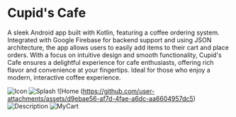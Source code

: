 # Cupid's Cafe
A sleek Android app built with Kotlin, featuring a coffee ordering system. Integrated with Google Firebase for backend support and using JSON architecture, the app allows users to easily add items to their cart and place orders. With a focus on intuitive design and smooth functionality, Cupid's Cafe ensures a delightful experience for cafe enthusiasts, offering rich flavor and convenience at your fingertips. Ideal for those who enjoy a modern, interactive coffee experience.


![Icon](https://github.com/user-attachments/assets/f2af564d-7974-4b80-9ba3-0e123b22e9e5)  ![Splash](https://github.com/user-attachments/assets/8b97f255-975c-40aa-bb2d-2dd83a3b5bfd)  ![Home 
 (https://github.com/user-attachments/assets/d9ebae56-af7d-4fae-a6dc-aa6604957dc5)  ![Description](https://github.com/user-attachments/assets/da27c8bf-87ae-487e-8dbe-661c25a03ccd)  ![MyCart](https://github.com/user-attachments/assets/2aadb59a-11c9-471e-9f01-19fd88ba5c1a)
